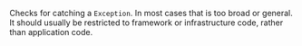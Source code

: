 
Checks for catching a `Exception`. In most cases that is too broad or general. It should usually
be restricted to framework or infrastructure code, rather than application code.
